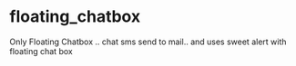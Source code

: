 # floating_chatbox
Only Floating Chatbox .. chat sms send to mail.. and uses sweet alert with floating chat box
